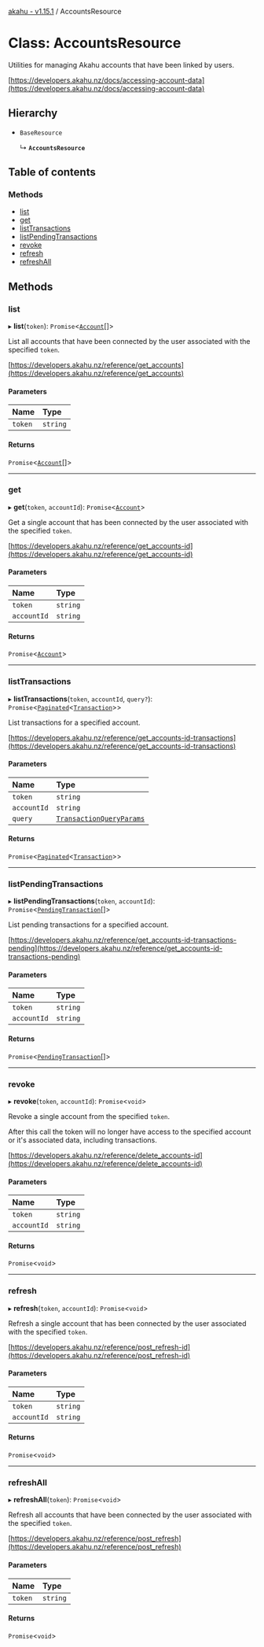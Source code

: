 [akahu - v1.15.1](../README.md) / AccountsResource

# Class: AccountsResource

Utilities for managing Akahu accounts that have been linked by users.

[https://developers.akahu.nz/docs/accessing-account-data](https://developers.akahu.nz/docs/accessing-account-data)

## Hierarchy

- `BaseResource`

  ↳ **`AccountsResource`**

## Table of contents

### Methods

- [list](AccountsResource.md#list)
- [get](AccountsResource.md#get)
- [listTransactions](AccountsResource.md#listtransactions)
- [listPendingTransactions](AccountsResource.md#listpendingtransactions)
- [revoke](AccountsResource.md#revoke)
- [refresh](AccountsResource.md#refresh)
- [refreshAll](AccountsResource.md#refreshall)

## Methods

### list

▸ **list**(`token`): `Promise`<[`Account`](../README.md#account)[]\>

List all accounts that have been connected by the user associated with the specified `token`.

[https://developers.akahu.nz/reference/get_accounts](https://developers.akahu.nz/reference/get_accounts)

#### Parameters

| Name | Type |
| :------ | :------ |
| `token` | `string` |

#### Returns

`Promise`<[`Account`](../README.md#account)[]\>

___

### get

▸ **get**(`token`, `accountId`): `Promise`<[`Account`](../README.md#account)\>

Get a single account that has been connected by the user associated with the specified `token`.

[https://developers.akahu.nz/reference/get_accounts-id](https://developers.akahu.nz/reference/get_accounts-id)

#### Parameters

| Name | Type |
| :------ | :------ |
| `token` | `string` |
| `accountId` | `string` |

#### Returns

`Promise`<[`Account`](../README.md#account)\>

___

### listTransactions

▸ **listTransactions**(`token`, `accountId`, `query?`): `Promise`<[`Paginated`](../README.md#paginated)<[`Transaction`](../README.md#transaction)\>\>

List transactions for a specified account.

[https://developers.akahu.nz/reference/get_accounts-id-transactions](https://developers.akahu.nz/reference/get_accounts-id-transactions)

#### Parameters

| Name | Type |
| :------ | :------ |
| `token` | `string` |
| `accountId` | `string` |
| `query` | [`TransactionQueryParams`](../README.md#transactionqueryparams) |

#### Returns

`Promise`<[`Paginated`](../README.md#paginated)<[`Transaction`](../README.md#transaction)\>\>

___

### listPendingTransactions

▸ **listPendingTransactions**(`token`, `accountId`): `Promise`<[`PendingTransaction`](../README.md#pendingtransaction)[]\>

List pending transactions for a specified account.

[https://developers.akahu.nz/reference/get_accounts-id-transactions-pending](https://developers.akahu.nz/reference/get_accounts-id-transactions-pending)

#### Parameters

| Name | Type |
| :------ | :------ |
| `token` | `string` |
| `accountId` | `string` |

#### Returns

`Promise`<[`PendingTransaction`](../README.md#pendingtransaction)[]\>

___

### revoke

▸ **revoke**(`token`, `accountId`): `Promise`<`void`\>

Revoke a single account from the specified `token`.

After this call the token will no longer have access to the specified account or it's associated data,
including transactions.

[https://developers.akahu.nz/reference/delete_accounts-id](https://developers.akahu.nz/reference/delete_accounts-id)

#### Parameters

| Name | Type |
| :------ | :------ |
| `token` | `string` |
| `accountId` | `string` |

#### Returns

`Promise`<`void`\>

___

### refresh

▸ **refresh**(`token`, `accountId`): `Promise`<`void`\>

Refresh a single account that has been connected by the user associated with the specified `token`.

[https://developers.akahu.nz/reference/post_refresh-id](https://developers.akahu.nz/reference/post_refresh-id)

#### Parameters

| Name | Type |
| :------ | :------ |
| `token` | `string` |
| `accountId` | `string` |

#### Returns

`Promise`<`void`\>

___

### refreshAll

▸ **refreshAll**(`token`): `Promise`<`void`\>

Refresh all accounts that have been connected by the user associated with the specified `token`.

[https://developers.akahu.nz/reference/post_refresh](https://developers.akahu.nz/reference/post_refresh)

#### Parameters

| Name | Type |
| :------ | :------ |
| `token` | `string` |

#### Returns

`Promise`<`void`\>
